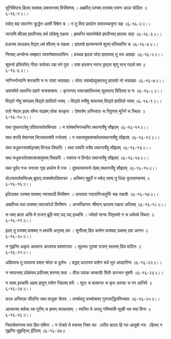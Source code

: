 सुनिविष्टम् हितम् वाक्यम् उक्तवन्तम् विभीषणम् ।
अब्रवीत् परुषम् वाक्यम् रावणः काल चोदितः ॥६-१६-१॥।।

वसेत् सह सपत्नेन क्रुद्धेन आशी विषेण च ।
न तु मित्र प्रवादेन सम्वस्च्चत्रुणा सह ॥६-१६-२॥।।

जानामि शीलम् ज्ञातीनाम् सर्व लोकेषु राक्षस ।
हृष्यन्ति व्यसनेष्वेते ज्ञातीनाम् ज्ञातयः सदा ॥६-१६-३॥।।

प्रधानम् साधकम् वैद्यम् धर्म शीलम् च राक्षस ।
ज्ञातयो ह्यनमन्यन्ते शूरम् परिभवन्ति च ॥६-१६-४॥।।

नित्यम् अन्योन्य सम्हृष्टा व्यसनेष्वाततायिनः ।
प्रच्चन्न हृदया घोरा ज्ञातयस् तु भय आवहाः ॥६-१६-५॥।।

श्रूयन्ते हस्तिभिर् गीताः श्लोकाः पद्म वने पुरा ।
पाश हस्तान् नरान् दृष्ट्वा शृणु तान् गदतो मम ॥६-१६-६॥।।

नाग्निर्नान्यानि शस्त्राणि न नः पाशा भयावहाः ।
घोराः स्वार्थप्रयुक्तास्तु ज्ञातयो नो भयावहाः  ॥६-१६-७॥।।

उपायमेते वक्ष्यन्ति ग्रहणे नात्रसम्शयः ।
कृत्स्नाद् भयाज्ज्ञातिभयम् सुकष्टम् विदितम् च नः ॥६-१६-८॥।।

विद्यते गोषु सम्पन्नम् विद्यते ज्ञातितो भयम् ।
विद्यते स्त्रीषु चापल्यम् विद्यते ज्ञातितो भयम् ॥६-१६-९॥।।

ततो नेष्टम् इदम् सौम्य यदहम् लोक सत्कृतः ।
ऐश्वर्यम् अभिजातः च रिपूणाम् मूर्ध्नि च स्थितः ॥६-१६-१०॥।।

यथा पुष्करपत्रेषु पतितास्तोयबिन्दवः ।
न श्लेषमभिगच्चन्ति तथानार्येषु सौहृदम् ॥६-१६-११॥।।

यथा शरदि मेघानाम् सिञ्चातामपि गर्जताम् ।
न भवत्यमुबसम्क्लेदस्तथानार्येषु सौहृदम् ॥६-१६-१२॥।।

यथा मधुकरस्तर्षाद्रासम् विन्दन्न तिष्ठति ।
तथा त्वमपि तत्रैव तथानार्येषु सौहृदम् ॥६-१६-१३॥।।

यथा मधुकर्स्तराषात्काशपुष्पम् पिबन्नपि ।
रसमत्र न विन्देत तथानार्येषु सौहृदम् ॥६-१६-१४॥।।

यथा पूर्वम् गजः स्नात्वा गृह्य हस्तेन वै रजः ।
दूषयत्यात्मनो देहम् तथानार्येषु सौहृदम् ॥६-१६-१५॥।।

योऽन्यस्त्वेवम्विधम् ब्रूयाद् वाक्यमेतन्निशाचर ।
अस्मिन् मुहूर्ते न भवेत् त्वाम् तु धिक् कुलपाम्सनम् ॥६-१६-१६॥।।

इतिउक्तः परुषम् वाक्यम् न्यायवादी विभीषणः ।
उत्पपात गदापाणिःचतुर्भिः सह राक्षसैः ॥६-१६-१७॥।।

अब्रवीच्च तदा वाक्यम् जातक्रोधो विभीषणः ।
अन्तरिक्षगतः श्रीमान् भ्रातरम् राक्षस अधिपम् ॥६-१६-१८॥।।

स त्वम् भ्राता असि मे राजन् ब्रूहि माम् यद् यद् इच्चसि ।
ज्येष्ठो मान्यः पितृसमो न च धर्मपथे स्थितः ॥६-१६-१९॥।।

इदम् तु परुषम् वाक्यम् न क्षमामि अनृतम् तव ।
सुनीतम् हित कामेन वाक्यम् उक्तम् दश आनन ॥६-१६-२०॥।।

न गृह्णन्ति अकृत आत्मानः कालस्य वशमागताः ।
सुलभाः पुरुषा राजन् सततम् प्रिय वादिनः ॥६-१६-२१॥।।

अप्रियस्य तु पथ्यस्य वक्ता श्रोता च दुर्लभः ।
बद्धम् कालस्य पाशेन सर्व भूत अपहारिणा ॥६-१६-२२॥।।

न नश्यन्तम् उपेक्षेयम् प्रदीप्तम् शरणम् यथा ।
दीप्त पावक सम्काशैः शितैः कान्चन भूषणैः ॥६-१६-२३॥।।

न त्वाम् इच्चामि अहम् द्रष्टुम् रामेण निहतम् शरैः ।
शूराः च बलवन्तः च कृत अस्त्राः च नर आजिरे ॥६-१६-२४॥।।

काल अभिपन्ना सीदन्ति यथा वालुक सेतवः ।
तनर्षयतु यच्चोक्तम् गुरुत्वाद्धितमिच्चता ॥६-१६-२५॥।।

आत्मानम् सर्वथा रक्ष पुरीम् च इमाम् सराक्षसाम् ।
स्वस्ति ते अस्तु गमिष्यामि सुखी भव मया विना ॥६-१६-२६॥।।

निवार्यमाणस्य मया हित एषिणा ।
न रोचते ते वचनम् निशा चर ।परीत काला हि गत आयुषो नरा ।हितम् न गृह्णन्ति सुहृद्भिर् ईरितम् ॥६-१६-२७॥

